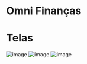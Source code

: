 # Omni Finanças


# Telas
![image](https://github.com/user-attachments/assets/bc64b2f9-4d2f-4cd1-a2e4-b36eeb8a04a7)
![image](https://github.com/user-attachments/assets/fcf5883c-33b1-43b7-a907-8ec30e7e048d)
![image](https://github.com/user-attachments/assets/18eeb42c-5b89-4279-96ad-7bb1ad405211)
